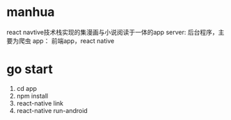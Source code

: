# manhua
react navtive技术栈实现的集漫画与小说阅读于一体的app
server: 后台程序，主要为爬虫
app： 前端app，react native
# go start
1. cd app
2. npm install
3. react-native link
4. react-native run-android
